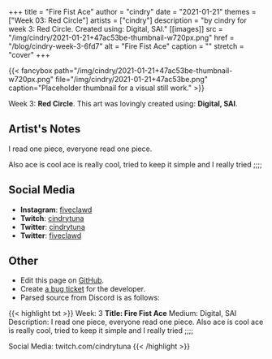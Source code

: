 +++
title =       "Fire Fist Ace"
author =      "cindry"
date =        "2021-01-21"
themes =      ["Week 03: Red Circle"]
artists =     ["cindry"]
description = "by cindry for week 3: Red Circle. Created using: Digital, SAI."
[[images]]
      src = "/img/cindry/2021-01-21+47ac53be-thumbnail-w720px.png"
      href = "/blog/cindry-week-3-6fd7"
      alt = "Fire Fist Ace"
      caption = ""
      stretch = "cover"
+++

{{< fancybox path="/img/cindry/2021-01-21+47ac53be-thumbnail-w720px.png" file="/img/cindry/2021-01-21+47ac53be.png" caption="Placeholder thumbnail for a visual still work." >}}


Week 3: **Red Circle**. This art was lovingly created using: **Digital, SAI**.

## Artist's Notes

I read one piece, everyone read one piece.

Also ace is cool ace is really cool, tried to keep it simple and I really tried ;;;;

## Social Media

- **Instagram**: <a href='https://instagram.com/fiveclawd' target='_blank'>fiveclawd</a>
- **Twitch**: <a href='https://twitch.tv/cindrytuna' target='_blank'>cindrytuna</a>
- **Twitter**: <a href='https://twitter.com/cindrytuna' target='_blank'>cindrytuna</a>
- **Twitter**: <a href='https://twitter.com/fiveclawd' target='_blank'>fiveclawd</a>

## Other

- Edit this page on [GitHub](https://github.com/teaminkling/web-refresh/edit/main/content/blog/cindry-week-3-6fd7.md).
- Create [a bug ticket](https://github.com/teaminkling/web-refresh/issues/new?assignees=&labels=bug&template=problem-report.md&title=) for the developer.
- Parsed source from Discord is as follows:

{{< highlight txt >}}
Week: 3
**Title:  Fire Fist Ace**
Medium: Digital, SAI
Description: 
I read one piece, everyone read one piece.
Also ace is cool ace is really cool, tried to keep it simple and I really tried ;;;;

Social Media: twitch.com/cindrytuna
{{< /highlight >}}